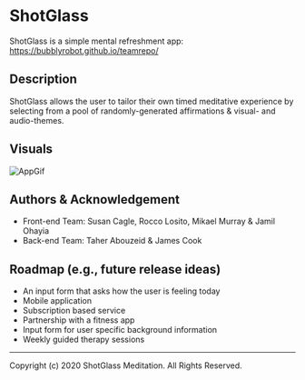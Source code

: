 # ShotGlass

ShotGlass is a simple mental refreshment app: https://bubblyrobot.github.io/teamrepo/

## Description

ShotGlass allows the user to tailor their own timed meditative experience by selecting from a pool of randomly-generated affirmations & visual- and audio-themes. 

## Visuals

![AppGif](./assets/visuals/sg.gif)

## Authors & Acknowledgement

- Front-end Team:  Susan Cagle, Rocco Losito, Mikael Murray & Jamil Ohayia
- Back-end Team:  Taher Abouzeid & James Cook

## Roadmap (e.g., future release ideas)

- An input form that asks how the user is feeling today  
- Mobile application 
- Subscription based service 
- Partnership with a fitness app 
- Input form for user specific background information 
- Weekly guided therapy sessions

- - -
Copyright (c) 2020 ShotGlass Meditation. All Rights Reserved.

